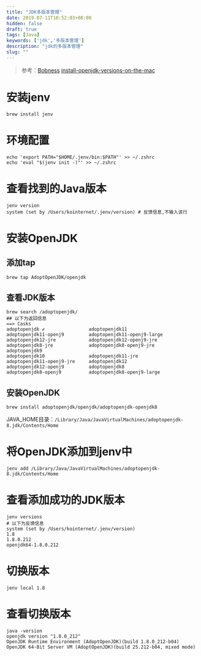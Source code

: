 ```yaml
---
title: "JDK多版本管理"
date: 2019-07-11T10:52:03+08:00
hidden: false
draft: true
tags: [Java]
keywords: ['jdk','多版本管理']
description: "jdk的多版本管理"
slug: ""
---
```

> 参考：[Bobness](https://www.jianshu.com/p/1a147d5515f0)
[install-openjdk-versions-on-the-mac](https://dzone.com/articles/install-openjdk-versions-on-the-mac)

# 安装jenv
```shell
brew install jenv
```
# 环境配置
```shell
echo 'export PATH="$HOME/.jenv/bin:$PATH"' >> ~/.zshrc
echo 'eval "$(jenv init -)"' >> ~/.zshrc
```
# 查看找到的Java版本
```shell
jenv version
system (set by /Users/kointernet/.jenv/version) # 反馈信息,不输入该行
```
# 安装OpenJDK
## 添加tap
```shell 
brew tap AdoptOpenJDK/openjdk
```
## 查看JDK版本
```shell
brew search /adoptopenjdk/
## 以下为返回信息
==> Casks
adoptopenjdk ✔                adoptopenjdk11                adoptopenjdk11-openj9         adoptopenjdk11-openj9-large   adoptopenjdk12-jre            adoptopenjdk12-openj9-jre     adoptopenjdk8-jre             adoptopenjdk8-openj9-jre      adoptopenjdk9
adoptopenjdk10                adoptopenjdk11-jre            adoptopenjdk11-openj9-jre     adoptopenjdk12                adoptopenjdk12-openj9         adoptopenjdk8                 adoptopenjdk8-openj9          adoptopenjdk8-openj9-large
```
## 安装OpenJDK
```shell
brew install adoptopenjdk/openjdk/adoptopenjdk-openjdk8
```
JAVA_HOME目录：`/Library/Java/JavaVirtualMachines/adoptopenjdk-8.jdk/Contents/Home`

# 将OpenJDK添加到jenv中
```shell
jenv add /Library/Java/JavaVirtualMachines/adoptopenjdk-8.jdk/Contents/Home
```

# 查看添加成功的JDK版本
```shell
jenv versions
# 以下为反馈信息
system (set by /Users/kointernet/.jenv/version)
1.8
1.8.0.212
openjdk64-1.8.0.212
```
# 切换版本
```shell
jenv local 1.8
```
# 查看切换版本
```shell
java -version
openjdk version "1.8.0_212"
OpenJDK Runtime Environment (AdoptOpenJDK)(build 1.8.0_212-b04)
OpenJDK 64-Bit Server VM (AdoptOpenJDK)(build 25.212-b04, mixed mode)
```